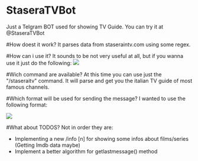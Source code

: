 # StaseraTVBot
Just a Telgram BOT used for showing TV Guide. You can try it at @StaseraTVBot

#How doest it work?
It parses data from staseraintv.com using some regex.

#How can i use it?
It sounds to be not very useful at all, but if you wanna use it just do the following:
![](http://s12.postimg.org/lookzzk65/Schermata_2015_10_27_alle_11_42_25.png)

#Wich command are available?
At this time you can use just the "/staseraitv" command.
It will parse and get you the italian TV guide of most famous channels.

#Which format will be used for sending the message?
I wanted to use the following format:

![](http://s15.postimg.org/yky0nvdqj/Schermata_2015_10_27_alle_10_35_40.png)

#What about TODOS?
Not in order they are:
- Implementing a new /info [n] for showing some infos about films/series (Getting Imdb data maybe)
- Implement a better algorithm for getlastmessage() method
